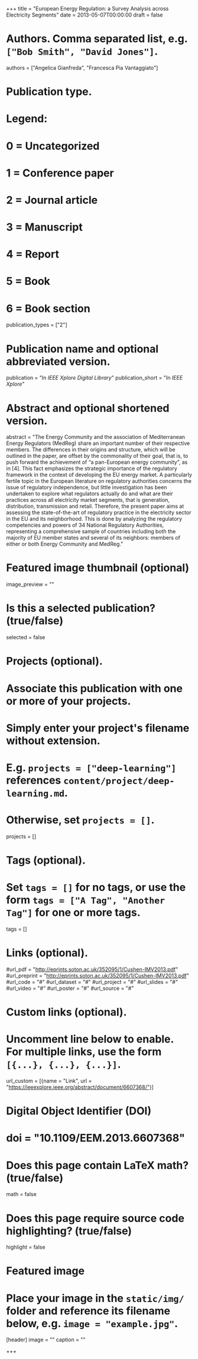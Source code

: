 +++
title = "European Energy Regulation: a Survey Analysis across Electricity Segments"
date = 2013-05-07T00:00:00
draft = false

# Authors. Comma separated list, e.g. `["Bob Smith", "David Jones"]`.
authors = ["Angelica Gianfreda", "Francesca Pia Vantaggiato"]

# Publication type.
# Legend:
# 0 = Uncategorized
# 1 = Conference paper
# 2 = Journal article
# 3 = Manuscript
# 4 = Report
# 5 = Book
# 6 = Book section
publication_types = ["2"]

# Publication name and optional abbreviated version.
publication = "In *IEEE Xplore Digital Library*"
publication_short = "In *IEEE Xplore*"

# Abstract and optional shortened version.
abstract = "The Energy Community and the association of Mediterranean Energy Regulators (MedReg) share an important number of their respective members. The differences in their origins and structure, which will be outlined in the paper, are offset by the commonality of their goal, that is, to push forward the achievement of “a pan-European energy community”, as in [4]. This fact emphasizes the strategic importance of the regulatory framework in the context of developing the EU energy market. A particularly fertile topic in the European literature on regulatory authorities concerns the issue of regulatory independence, but little investigation has been undertaken to explore what regulators actually do and what are their practices across all electricity market segments, that is generation, distribution, transmission and retail. Therefore, the present paper aims at assessing the state-of-the-art of regulatory practice in the electricity sector in the EU and its neighborhood. This is done by analyzing the regulatory competencies and powers of 34 National Regulatory Authorities, representing a comprehensive sample of countries including both the majority of EU member states and several of its neighbors: members of either or both Energy Community and MedReg."


# Featured image thumbnail (optional)
image_preview = ""

# Is this a selected publication? (true/false)
selected = false

# Projects (optional).
#   Associate this publication with one or more of your projects.
#   Simply enter your project's filename without extension.
#   E.g. `projects = ["deep-learning"]` references `content/project/deep-learning.md`.
#   Otherwise, set `projects = []`.
projects = []

# Tags (optional).
#   Set `tags = []` for no tags, or use the form `tags = ["A Tag", "Another Tag"]` for one or more tags.
tags = []

# Links (optional).
#url_pdf = "http://eprints.soton.ac.uk/352095/1/Cushen-IMV2013.pdf"
#url_preprint = "http://eprints.soton.ac.uk/352095/1/Cushen-IMV2013.pdf"
#url_code = "#"
#url_dataset = "#"
#url_project = "#"
#url_slides = "#"
#url_video = "#"
#url_poster = "#"
#url_source = "#"

# Custom links (optional).
#   Uncomment line below to enable. For multiple links, use the form `[{...}, {...}, {...}]`.
url_custom = [{name = "Link", url = "https://ieeexplore.ieee.org/abstract/document/6607368/"}]

# Digital Object Identifier (DOI)
# doi = "10.1109/EEM.2013.6607368"

# Does this page contain LaTeX math? (true/false)
math = false

# Does this page require source code highlighting? (true/false)
highlight = false

# Featured image
# Place your image in the `static/img/` folder and reference its filename below, e.g. `image = "example.jpg"`.
[header]
image = ""
caption = ""

+++
